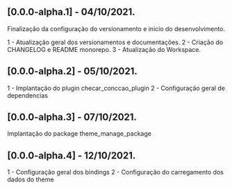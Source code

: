 ## [0.0.0-alpha.1] - 04/10/2021.
Finalização da configuração do versionamento e inicio do desenvolvimento.

1 - Atualização geral dos versionamentos e documentações.
2 - Criação do CHANGELOG e README monorepo.
3 - Atualização do Workspace.
## [0.0.0-alpha.2] - 05/10/2021.
1 - Implantação do plugin checar_conccao_plugin
2 - Configuração geral de dependencias

## [0.0.0-alpha.3] - 07/10/2021.
Implantação do package theme_manage_package

## [0.0.0-alpha.4] - 12/10/2021.
1 - Configuração geral dos bindings
2 - Configuração do carregamento dos dados do theme
